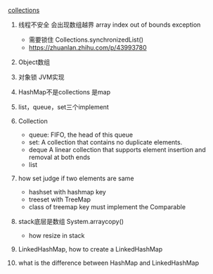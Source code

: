 [collections](https://github.com/Snailclimb/JavaGuide/blob/master/docs/java/collection/Java%E9%9B%86%E5%90%88%E6%A1%86%E6%9E%B6%E5%B8%B8%E8%A7%81%E9%9D%A2%E8%AF%95%E9%A2%98.md#112-%E8%AF%B4%E8%AF%B4-listsetmap-%E4%B8%89%E8%80%85%E7%9A%84%E5%8C%BA%E5%88%AB)
1. 线程不安全 会出现数组越界 array index out of bounds exception
   - 需要锁住 Collections.synchronizedList()
   - https://zhuanlan.zhihu.com/p/43993780
    
2. Object数组
3. 对象锁 JVM实现
4. HashMap不是collections 是map
5. list，queue，set三个implement 
6. Collection
   - queue: FIFO,  the head of this queue
   - set: A collection that contains no duplicate elements.
   - deque A linear collection that supports element insertion and removal at both ends
   - list
7. how set judge if two elements are same
   - hashset with hashmap key
   - treeset with TreeMap
   - class of treemap key must implement the Comparable
8. stack底层是数组 System.arraycopy()   
   - how resize in stack
9. LinkedHashMap, how to create a LinkedHashMap
10. what is the difference between HashMap and LinkedHashMap














